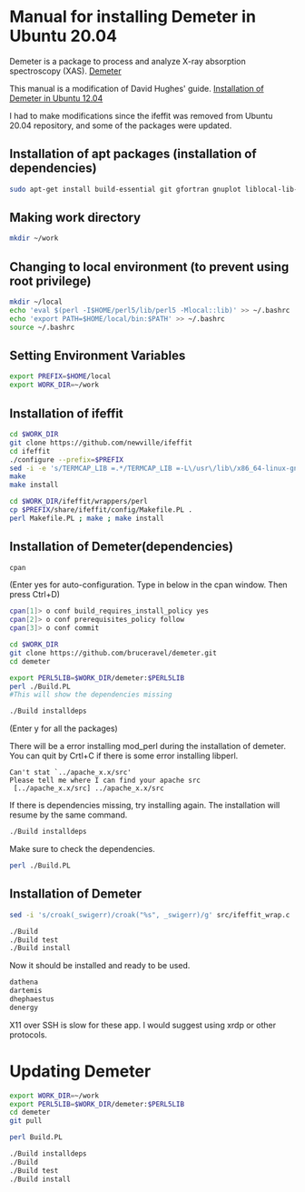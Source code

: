 # Manual for installing Demeter in Ubuntu 20.04
Demeter is a package to process and analyze X-ray absorption spectroscopy (XAS).
[Demeter](https://github.com/bruceravel/demeter)

This manual is a modification of David Hughes' guide. 
[Installation of Demeter in Ubuntu 12.04](http://bruceravel.github.io/demeter/documents/SinglePage/demeter_nonroot.html)

I had to make modifications since the ifeffit was removed from Ubuntu 20.04 repository, and some of the packages were updated.

## Installation of apt packages (installation of dependencies)
```bash
sudo apt-get install build-essential git gfortran gnuplot liblocal-lib-perl libx11-dev libncurses5-dev libpng-dev libwxgtk3.0-gtk3-dev libmodule-build-perl libwx-perl xauth xterm pgplot5
```

## Making work directory
```bash
mkdir ~/work
```

## Changing to local environment (to prevent using root privilege)
```bash
mkdir ~/local
echo 'eval $(perl -I$HOME/perl5/lib/perl5 -Mlocal::lib)' >> ~/.bashrc
echo 'export PATH=$HOME/local/bin:$PATH' >> ~/.bashrc
source ~/.bashrc
```

## Setting Environment Variables
```bash
export PREFIX=$HOME/local
export WORK_DIR=~/work
```

## Installation of ifeffit
```bash
cd $WORK_DIR
git clone https://github.com/newville/ifeffit
cd ifeffit
./configure --prefix=$PREFIX
sed -i -e 's/TERMCAP_LIB =.*/TERMCAP_LIB =-L\/usr\/lib\/x86_64-linux-gnu\/ -lncurses/g' src/cmdline/Makefile
make
make install

cd $WORK_DIR/ifeffit/wrappers/perl
cp $PREFIX/share/ifeffit/config/Makefile.PL .
perl Makefile.PL ; make ; make install
```

## Installation of Demeter(dependencies)
```bash
cpan
```
(Enter yes for auto-configuration. Type in below in the cpan window. Then press Ctrl+D)

``` bash
cpan[1]> o conf build_requires_install_policy yes
cpan[2]> o conf prerequisites_policy follow
cpan[3]> o conf commit
```

```bash
cd $WORK_DIR
git clone https://github.com/bruceravel/demeter.git
cd demeter

export PERL5LIB=$WORK_DIR/demeter:$PERL5LIB
perl ./Build.PL
#This will show the dependencies missing

./Build installdeps
```
(Enter y for all the packages)

There will be a error installing mod_perl during the installation of demeter.
You can quit by Crtl+C if there is some error installing libperl.
```
Can't stat `../apache_x.x/src'
Please tell me where I can find your apache src
 [../apache_x.x/src] ../apache_x.x/src
```

If there is dependencies missing, try installing again. The installation will resume by the same command.
```bash
./Build installdeps
```

Make sure to check the dependencies.
```bash
perl ./Build.PL
```

## Installation of Demeter
```bash
sed -i 's/croak(_swigerr)/croak("%s", _swigerr)/g' src/ifeffit_wrap.c

./Build
./Build test
./Build install
````

Now it should be installed and ready to be used.

```bash
dathena
dartemis
dhephaestus
denergy
```

X11 over SSH is slow for these app. I would suggest using xrdp or other protocols.

# Updating Demeter

```bash
export WORK_DIR=~/work
export PERL5LIB=$WORK_DIR/demeter:$PERL5LIB
cd demeter
git pull

perl Build.PL

./Build installdeps
./Build
./Build test
./Build install
```


